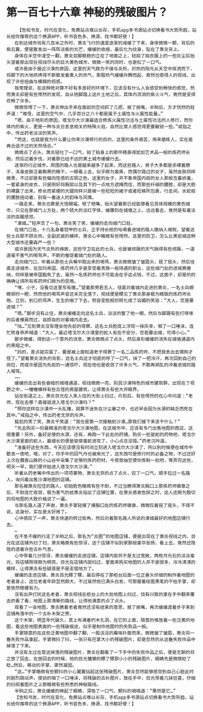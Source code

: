# 第一百七十六章 神秘的残破图片？
        【告知书友，时代在变化，免费站点难以长存，手机app多书源站点切换看书大势所趋，站长给你推荐的这个换源APP，听书音色多、换源、找书都好使！】
       在到达城市尚有几百米之外时，萧炎飞行的速度逐渐的减缓了下来，身体微微一颤，背后的紫云翼，便是散发出一阵阵淡紫的光芒，缓缓的收缩，最后化为纹身，贴在了萧炎背上。
       身体在半空中凌空一翻，萧炎双脚稳稳的立在了地面之上，轻拍了拍衣服上的一些灰尘后抬头望着那出现在视线尽头的巨大黄色城市，微微一笑的同时，也是松了一口气。
       或许是由于接近沙漠的原因，这里的天气颇为干燥与炎热，炽热的阳光从天空中挥洒而下，将脚下的大地烘烤得不断散发着熏人的热气，那股热气缓缓升腾而起，竟然也使得人的视线，出现了许些扭曲与模糊的视感。
       按常理说，在这种绝对算不好有多良好的环境下，应该没有什么人会感受到畅快的感觉，然而萧炎却是有些愕然的发现，自从他脚踏上这片土地之后，其体内流淌的紫火斗气，竟然是变得欢畅了许多。
       微微惊愕了一下，萧炎伸出手来在面前的空间抓了几把，抿了抿嘴，半晌后，方才恍然的轻声道：“难怪，这里的空气中，几乎百分之八十都是属于土属性与火属性能量…”
       “嗯，由于地形的原因，塔戈尔大沙漠最适合修炼火属性功法与土属性功法的人修行，而你体内的紫火，更是一种与炎日息息相关的特殊火焰，自然比常人感觉得更要敏锐一些。”戒指之中，传出药老淡淡的笑声。
       “而这，也就是我为什么要让你来沙漠修行的目的，这里的条件艰苦，用来磨练人，实在是再合适不过的天然场合。”
       微微点了点头，萧炎轻吐了一口气，拍了拍身上的那件精美得犹如艺术品一般的炼药师长袍，然后迈着步伐，对着那已经不远的黄土城市缓缓行去。
       逐渐的行近城市，周围的路人也是越来越多了起来，而这些路人，男子大多都是赤裸着膀子，浑身皮肤泛着黝黑的精干，一眼看上去，似乎颇为豪爽，而偶尔路过的女子，虽然皮肤同样微黑，不过却是有些偏向性感的古铜之色，这里的女子，并不象帝国内部的女人那般含蓄娇羞，一套紧身的皮衣，只是刚好将胸部以及其下的一点地方遮掩而住，而那些纤细的腰肢，却是大胆的裸露了出来，修长而紧绷的大腿同样只是被一些短短的裙子或者短裤所包裹，行走间，水蛇般的腰肢扭动着，别有一番迷人的韵味与风情。
       一路走来，萧炎也算是大饱眼福，咂了咂嘴，抬头望着那已经能够看见具体规模的黄色城市，只见在那城门上方处，两个硕大的淡红字体，被雕刻在城墙之上，远远看去，竟然是有着淡淡的血腥感觉。
       “漠城…”轻声念了一句，萧炎笑了笑，缓缓的走向城门口处。
       在城门口处，十几名身着铠甲的士兵，正手持长枪的吆喝着进城的路人缴纳入城税，望着这些士兵那不顾炎热，全副武装的模样，萧炎心中略微有些愕然，这里的防卫，怎么比黑岩城这种大型城市还要森严一些？
       或许是因为天气炎热的缘故，这些守卫在此的士兵，也是被烦躁的天气搞得有些烦躁，一道道毫不客气的喝骂声，不断的催促着城门处的路人。
       走向城门口，听着从那些士兵嘴中跑出来的喝骂，萧炎微微皱了皱眉头，摇了摇头，然后径直走进城市，在加玛帝国，炼药师几乎是享受着贵族一般待遇的职业，这些城门处的进城费缴纳，同样是被帝国豁免了去，虽然一名炼药师也不可能会在乎这点钱，不过，这面子，却是的的确确让得所有炼药师们颇为的受用。
       “嘿，小子，没看见这里写有缴…”望着那旁若无人，径直对着城内走进的萧炎，一名士兵眼睛顿时一瞪，然而他的喝骂声音还未完全落下，视线便是瞟见了萧炎那身极为精致的炼药师长袍，立刻，到口的骂声，生生的咽了下去，怒容变脸般的转化成了谄媚的笑容：“大人，您是要进城？”
       “嗯。”脚步没有止住，萧炎缓缓走向这名士兵，淡淡的瞥了他一眼，然后与脚跟有些打哆嗦的后者搽肩而过，自顾自的对着城内走去。
       “咕…”见到萧炎没有理会他先前的得罪，这名士兵脸庞上浮现一抹庆幸，咽了一口唾沫，连忙转身恭声喊道：“大人，最近塔戈尔大沙漠里的蛇人有些不安分，您若要出城，可得小心。”
       脚步微缓，得到这一个意外的消息，萧炎微微点了点头，然后身形缓缓的消失在城墙通道内的黑暗之中。
       “妈的，差点就完蛋了，要是被上面知道老子得罪了一名二品炼药师，不把我丢出去喂狗才怪了。”望着萧炎消失的背影，这名士兵这才彻底的呼了一口气，抹了一把冷汗，再次回到自己的岗位，而或许是因为先前的一通惊吓，现在他也是收敛了许多火气，不敢再胡乱的冲着进城的路人喝骂。
       ……
       缓缓的走出有些昏暗的城墙通道，视线微微一亮，别具沙漠特色的城市建筑群，出现在了视野之中，一幢幢模样有些古怪的房屋建筑，让得萧炎有些大开眼界。
       站在街道之上，萧炎目光在人来人往的大街上扫过，片刻后，有些愕然的在心中问道：“老师，现在去哪？直接就进入塔戈尔沙漠吗？”
       “照你这样在沙漠中一头乱撞，就算不迷失在沙尘暴之中，也迟早会因为水源的缺乏而死在其中。”戒指之中，传出药老无奈的斥声。
       尴尬的笑了笑，萧炎干笑道：“我也是第一次接触到沙漠…那我们接下来该干什么？”
       “先去购买一份最精准的塔戈尔大沙漠地图，在这城市中，应该有专门出售地图的商店，这很重要！另外，备好足够的水源，还有，再跑一下此处的药铺，购买一些驱蛇的药物吧，塔戈尔大沙漠里面的蛇人，最擅长的便是驱使毒蛇进攻了，小心点总没错。”药老沉吟道。
       “准备好这些东西，今天应该便没有时间立刻进入塔戈尔大沙漠了，所以到时候便在城市中歇息一夜吧，哦，对了，你手中的回气丹也被用光了，这东西可是修行时的必备之物，不过还好上次在魔兽山脉的小山谷中采集了足够的炼药药材，今夜我抽空便你炼制一批吧，等弄完这些，明天一早，我们便开始进入塔戈尔大沙漠。”
       听着从药老嘴中传出的一项项事物，萧炎无奈的点了点头，叹了一口气，顺手拉过一名路人，询问着出售沙漠地图的店铺。
       那名被萧炎拉住的路人，初始脸色略微有些不耐，不过当瞧得萧炎胸口上那炼药师徽章之后，不耐连忙收敛，极为客气的给萧炎指出了店铺位置，在萧炎感谢告辞之时，这人还颇为殷切的将地图的大致价格说了一遍。
       与那名路人道了声谢，萧炎手掌轻摸了摸胸口处的炼药师徽章，微微叹着摇了摇头，不得不说，这身份，实在是太好用了。
       心中感叹了一声，萧炎快速的转过街角，然后对着那名路人所说的漠城最好的地图店铺行去。
       …
       在不急不缓的行走了半晌之后，那名为“古图”的地图店铺，便是出现在了萧炎视线之内，目光在这店铺外扫了扫，萧炎略微有些惊讶，这个店铺不似别家那般豪华张扬，看上去，竟然还隐隐的透着许些古朴气息。
       心中带着几分惊讶，萧炎缓缓的走进店铺，店铺内部并不是太过宽敞，两枚月光石的淡淡毫光，将店铺照得颇为明亮，目光在店铺内部扫过，里面来购买地图的人并不是很多，冷冷清清的模样，让得萧炎有些疑惑是不是走错地方了。
       缓缓的走进店铺，萧炎目光瞟了瞟，最后停在了那柜台后面一位正垂头仔细的制作着地图的老者身上，这位老者年龄显然颇大，不过虽然他已满头白发，可那握着绘图黑笔的干枯手掌，却是依然稳健有力。
       没有出声打扰这名老者，萧炎视线在柜台上的大批地图上扫过，饶有兴致的拿在手中翻来覆去的看了看，地图上那清晰的路线，让得他满意的点了点头。
       观看了一会地图，萧炎瞧着老者竟然还没有结束的意思，抿了抿嘴，再次缓缓渡着步子来到店铺角落中的一个古朴木架之旁。
       这个木架，明显年代破久，其上布满着朽木孔洞，在它的上面，随意的堆放着一些泛黄的地图，看这些地图表面的一些残破痕迹，似乎是制作地图时的失败品一般。
       手掌随意的在这些泛黄地图中翻了翻，一股淡淡的霉味扑面而来，微微皱了皱眉，萧炎将一叠失败作品拿起，手掌微抖了抖，一张只有巴掌大小的残破图片，却是忽然的从这叠失败作品中掉落了下来。
       并没有太过在意这掉落的残破图片，萧炎在翻看了一下手中的失败作品之后，便是无聊的将之放了回去，在放回去的时候，他的目光慵懒的瞟了瞟那小小的残破图片，眼睛先是微微眨了眨…然后，移动的手掌，骤然凝固。
       “这…”手掌略微有些颤抖的小心翼翼拈起这张残破图片，萧炎忽然能够感觉到自己心脏此时的剧烈跳动声，使劲的咽了一口唾沫，将残破的古朴图片，放在手中，目光带着几抹狂喜，仔细的扫视着图片之上那略微有些熟悉的神秘路线。
       半晌之后，萧炎缓缓的眯起了眼睛，深吸了一口气，颤抖的喃喃道：“果然是它…”
       【告知书友，时代在变化，免费站点难以长存，手机app多书源站点切换看书大势所趋，站长给你推荐的这个换源APP，听书音色多、换源、找书都好使！】
